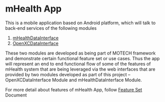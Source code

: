# mHealth App
This is a mobile application based on Android platform, which will talk to back-end services of the following modules 
  1. [mHealthDataInterface][]
  2. [OpenXCDataInterface][]

These two modules are developed as being part of MOTECH framework and demonstrate certain functional feature set or use cases. Thus the app will represent an end to end functional flow of some of the features of mHealth system that are being leveraged via the web interfaces that are provided by two modules developed as part of this project – OpenXCDataInterface  Module and mHealthDataInterface Module.

For more detail about features of mHealth App, follow [Feature Set][] Document

[mHealthDataInterface]:https://github.com/hclvipin/mHealthDataInterface
[OpenXCDataInterface]:https://github.com/hclvipin/OpenXCDataInterface
[Feature Set]:docs/Ford_mHealth_Feature_Set.docx

